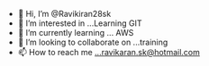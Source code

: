- 👋 Hi, I’m @Ravikiran28sk
- 👀 I’m interested in ...Learning GIT
- 🌱 I’m currently learning ... AWS
- 💞️ I’m looking to collaborate on ...training
- 📫 How to reach me ...ravikaran.sk@hotmail.com

<!---
Ravikiran28sk/Ravikiran28sk is a ✨ special ✨ repository because its `README.md` (this file) appears on your GitHub profile.
You can click the Preview link to take a look at your changes.
--->
